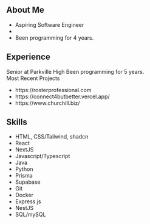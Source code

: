 <h2>About Me</h2>
<ul>
<li>Aspiring Software Engineer<li>
<li>Been programming for 4 years.</li>
</ul>

<h2>Experience</h2>
Senior at Parkville High
Been programming for 5 years. <br>
Most Recent Projects
<ul>
  <li>https://rosterprofessional.com</li>
  <li>https://connect4butbetter.vercel.app/</li>
  <li>https://www.churchill.biz/</li>
</ul>
<h2>Skills</h2>
<ul>
  <li>HTML, CSS/Tailwind, shadcn</li>
  <li>React</li>
  <li>NextJS</li>
  <li>Javascript/Typescript</li>
  <li>Java</li>
  <li>Python</li>

  <li>Prisma</li>
  <li>Supabase</li>

  <li>Git</li>
  <li>Docker</li>
  
  <li>Express.js</li>
  <li>NestJS</li>
  <li>SQL/mySQL</li>
</ul>
